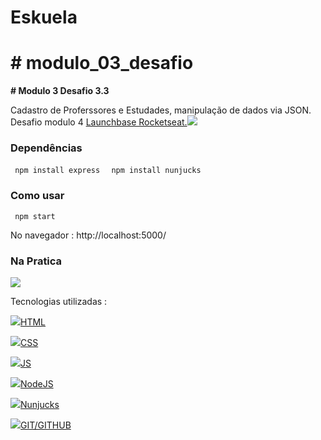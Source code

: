 # Eskuela

<h1> # modulo_03_desafio </h1>

<b># Modulo 3 Desafio 3.3</b>

<p> Cadastro de Proferssores e Estudades, manipulação de dados via JSON.  Desafio modulo 4 <a href="https://rocketseat.com.br/" target="_blank">Launchbase Rocketseat.</a><img src="https://img.icons8.com/emoji/24/000000/rocket-emji.png"/> <p> 


<h3> Dependências</h3>
<code> npm install express </code>
<code> npm install nunjucks </code>

<h3> Como usar </h3>
<code> npm start </code>
      <p> No navegador : http://localhost:5000/ </p>


<h3>Na Pratica</h3>

<img src="https://user-images.githubusercontent.com/28874479/86302844-65033980-bbe0-11ea-9e03-af51a8a3c0dc.gif"/>

Tecnologias utilizadas :


<img src="https://img.icons8.com/color/24/000000/html-5.png"/><a href="https://www.w3schools.com/html/" target="_blank">HTML</a>

<img src="https://img.icons8.com/color/24/000000/css3.png"/><a href="https://www.w3schools.com/css/" target="_blank">CSS</a>

<img src="https://img.icons8.com/color/24/000000/javascript.png"/><a href="https://www.w3schools.com/js/" target="_blank">JS</a>

<img src="https://user-images.githubusercontent.com/28874479/85187872-6f851100-b279-11ea-874c-68e52bff3864.png"/><a href="https://nodejs.org/en/" target="_blank">NodeJS</a> </br>

<img src="https://user-images.githubusercontent.com/28874479/85187819-07cec600-b279-11ea-8df6-0c714527f704.png"/><a href="https://mozilla.github.io/nunjucks/" target="_blank">Nunjucks</a>

<img src="https://img.icons8.com/fluent/24/000000/github.png"/><a href="https://guides.github.com/" target="_blank">GIT/GITHUB</a>
